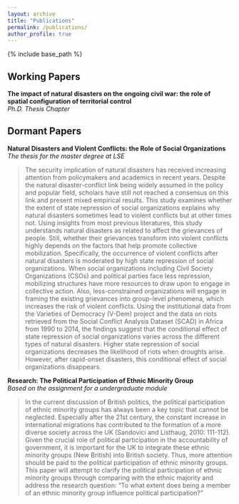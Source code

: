 ```yaml
---
layout: archive
title: "Publications"
permalink: /publications/
author_profile: true
---
```

{% include base_path %}

## Working Papers

**The impact of natural disasters on the ongoing civil war: the role of spatial configuration of territorial control** <br> 
*Ph.D. Thesis Chapter* <br>


## Dormant Papers

**Natural Disasters and Violent Conflicts: the Role of Social Organizations** <br> 
*The thesis for the master degree at LSE* <br> 
> The security implication of natural disasters has received increasing attention from policymakers and academics in recent years. Despite the natural disaster-conflict link being widely assumed in the policy and popular field, scholars have still not reached a consensus on this link and present mixed empirical results. This study examines whether the extent of state repression of social organizations explains why natural disasters sometimes lead to violent conflicts but at other times not. Using insights from most previous literatures, this study understands natural disasters as related to affect the grievances of people. Still, whether their grievances transform into violent conflicts highly depends on the factors that help promote collective mobilization. Specifically, the occurrence of violent conflicts after natural disasters is moderated by high state repression of social organizations. When social organizations including Civil Society Organizations (CSOs) and political parties face less repression, mobilizing structures have more resources to draw upon to engage in collective action. Also, less-constrained organizations will engage in framing the existing grievances into group-level phenomena, which increases the risk of violent conflicts. Using the institutional data from the Varieties of Democracy (V-Dem) project and the data on riots retrieved from the Social Conflict Analysis Dataset (SCAD) in Africa from 1990 to 2014, the findings suggest that the conditional effect of state repression of social organizations varies across the different types of natural disasters. Higher state repression of social organizations decreases the likelihood of riots when droughts arise. However, after rapid-onset disasters, this conditional effect of social organizations disappears. 

**Research: The Political Participation of Ethnic Minority Group** <br> 
*Based on the assignment for a undergraduate module* <br> 
> In the current discussion of British politics, the political participation of ethnic minority groups has always been a key topic that cannot be neglected. Especially after the 21st century, the constant increase in international migrations has contributed to the formation of a more diverse society across the UK (Sandovici and Listhaug, 2010: 111-112). Given the crucial role of political participation in the accountability of government, it is important for the UK to integrate these ethnic minority groups (New British) into British society. Thus, more attention should be paid to the political participation of ethnic minority groups. This paper will attempt to clarify the political participation of ethnic minority groups through comparing with the ethnic majority and address the research question: “To what extent does being a member of an ethnic minority group influence political participation?”
